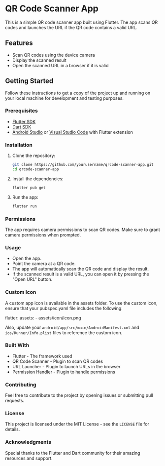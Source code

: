 # QR Code Scanner App

This is a simple QR code scanner app built using Flutter. The app scans QR codes and launches the URL if the QR code contains a valid URL.

## Features

- Scan QR codes using the device camera
- Display the scanned result
- Open the scanned URL in a browser if it is valid

## Getting Started

Follow these instructions to get a copy of the project up and running on your local machine for development and testing purposes.

### Prerequisites

- [Flutter SDK](https://flutter.dev/docs/get-started/install)
- [Dart SDK](https://dart.dev/get-dart)
- [Android Studio](https://developer.android.com/studio) or [Visual Studio Code](https://code.visualstudio.com/) with Flutter extension

### Installation

1. Clone the repository:
   ```sh
   git clone https://github.com/yourusername/qrcode-scanner-app.git
   cd qrcode-scanner-app

2. Install the dependencies:
   ```sh
   flutter pub get

3. Run the app:
   ```sh
   flutter run

### Permissions

The app requires camera permissions to scan QR codes. Make sure to grant camera permissions when prompted.

### Usage

- Open the app.
- Point the camera at a QR code.
- The app will automatically scan the QR code and display the result.
- If the scanned result is a valid URL, you can open it by pressing the "Open URL" button.

### Custom Icon

A custom app icon is available in the assets folder. To use the custom icon, ensure that your pubspec.yaml file includes the following:
  
  flutter:
    assets:
      - assets/icon/icon.png

Also, update your `android/app/src/main/AndroidManifest.xml` and `ios/Runner/Info.plist` files to reference the custom icon.

### Built With

- Flutter - The framework used
- QR Code Scanner - Plugin to scan QR codes
- URL Launcher - Plugin to launch URLs in the browser
- Permission Handler - Plugin to handle permissions

### Contributing

Feel free to contribute to the project by opening issues or submitting pull requests.

### License

This project is licensed under the MIT License - see the `LICENSE` file for details.

### Acknowledgments

Special thanks to the Flutter and Dart community for their amazing resources and support.







